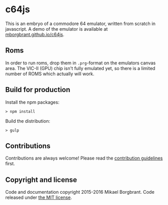 # c64js

This is an embryo of a commodore 64 emulator, written from scratch in javascript. A demo of the emulator is available at [mborgbrant.github.io/c64js](http://mborgbrant.github.io/c64js/).

## Roms

In order to run roms, drop them in `.prg`-format on the emulators canvas area. The VIC-II (GPU) chip isn't fully emulated yet, so there is a limited number of ROMS which actually will work.

## Build for production

Install the npm packages:

`> npm install`

Build the distribution:

`> gulp`

## Contributions

Contributions are always welcome! Please read the [contribution guidelines](CONTRIBUTING.MD) first.

## Copyright and license
Code and documentation copyright 2015-2016 Mikael Borgbrant. Code released under [the MIT license](LICENSE.MD).
